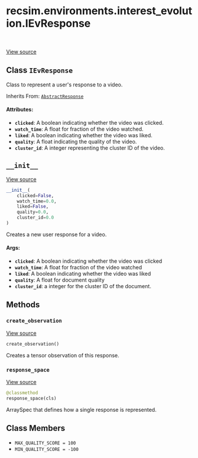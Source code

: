 <div itemscope itemtype="http://developers.google.com/ReferenceObject">
<meta itemprop="name" content="recsim.environments.interest_evolution.IEvResponse" />
<meta itemprop="path" content="Stable" />
<meta itemprop="property" content="__init__"/>
<meta itemprop="property" content="create_observation"/>
<meta itemprop="property" content="response_space"/>
<meta itemprop="property" content="MAX_QUALITY_SCORE"/>
<meta itemprop="property" content="MIN_QUALITY_SCORE"/>
</div>

# recsim.environments.interest_evolution.IEvResponse

<table class="tfo-notebook-buttons tfo-api" align="left">
</table>

<a target="_blank" href="https://github.com/google-research/recsim/recsim/environments/interest_evolution.py">View
source</a>

## Class `IEvResponse`

Class to represent a user's response to a video.

Inherits From: [`AbstractResponse`](../../../recsim/user/AbstractResponse.md)

<!-- Placeholder for "Used in" -->

#### Attributes:

*   <b>`clicked`</b>: A boolean indicating whether the video was clicked.
*   <b>`watch_time`</b>: A float for fraction of the video watched.
*   <b>`liked`</b>: A boolean indicating whether the video was liked.
*   <b>`quality`</b>: A float indicating the quality of the video.
*   <b>`cluster_id`</b>: A integer representing the cluster ID of the video.

<h2 id="__init__"><code>__init__</code></h2>

<a target="_blank" href="https://github.com/google-research/recsim/recsim/environments/interest_evolution.py">View
source</a>

```python
__init__(
    clicked=False,
    watch_time=0.0,
    liked=False,
    quality=0.0,
    cluster_id=0.0
)
```

Creates a new user response for a video.

#### Args:

*   <b>`clicked`</b>: A boolean indicating whether the video was clicked
*   <b>`watch_time`</b>: A float for fraction of the video watched
*   <b>`liked`</b>: A boolean indicating whether the video was liked
*   <b>`quality`</b>: A float for document quality
*   <b>`cluster_id`</b>: a integer for the cluster ID of the document.

## Methods

<h3 id="create_observation"><code>create_observation</code></h3>

<a target="_blank" href="https://github.com/google-research/recsim/recsim/environments/interest_evolution.py">View
source</a>

```python
create_observation()
```

Creates a tensor observation of this response.

<h3 id="response_space"><code>response_space</code></h3>

<a target="_blank" href="https://github.com/google-research/recsim/recsim/environments/interest_evolution.py">View
source</a>

```python
@classmethod
response_space(cls)
```

ArraySpec that defines how a single response is represented.

## Class Members

*   `MAX_QUALITY_SCORE = 100` <a id="MAX_QUALITY_SCORE"></a>
*   `MIN_QUALITY_SCORE = -100` <a id="MIN_QUALITY_SCORE"></a>
